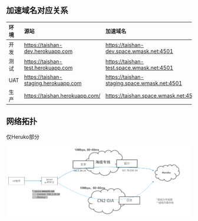 
## 加速域名对应关系 

环境| 源站 | 加速域名  | 备注
:--- | :--- | :--- | :---
开发 | https://taishan-dev.herokuapp.com | https://taishan-dev.space.wmask.net:4501 | 
测试 | https://taishan-test.herokuapp.com | https://taishan-test.space.wmask.net:4501 | 
UAT | https://taishan-staging.herokuapp.com | https://taishan-staging.space.wmask.net:4501 | 
生产 | https://taishan.herokuapp.com/ | https://taishan.space.wmask.net:4501 | 


## 网络拓扑

仅Heruko部分

<img src="./topology.png">
